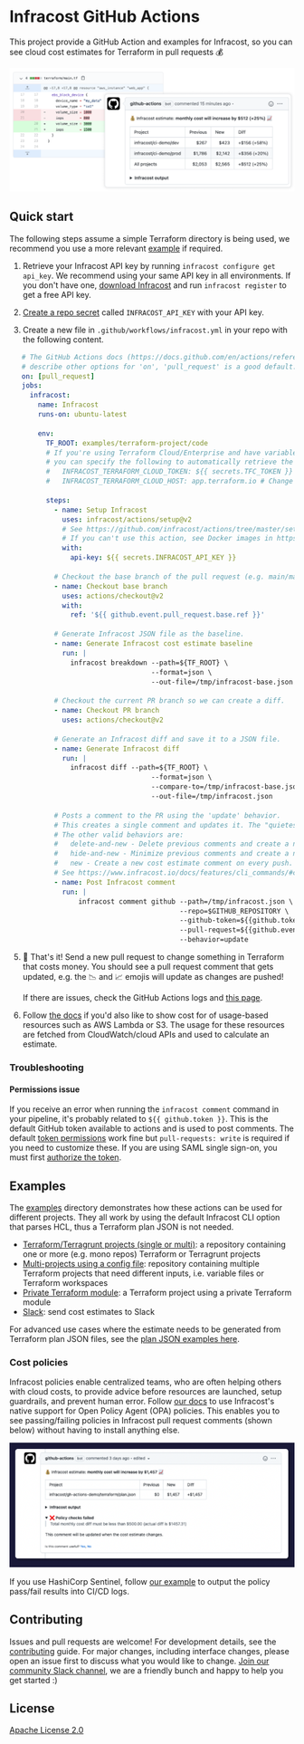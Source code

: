 # Infracost GitHub Actions

This project provide a GitHub Action and examples for Infracost, so you can see cloud cost estimates for Terraform in pull requests 💰

<img src=".github/assets/screenshot.png" alt="Example screenshot" />

## Quick start

The following steps assume a simple Terraform directory is being used, we recommend you use a more relevant [example](#examples) if required.

1. Retrieve your Infracost API key by running `infracost configure get api_key`. We recommend using your same API key in all environments. If you don't have one, [download Infracost](https://www.infracost.io/docs/#quick-start) and run `infracost register` to get a free API key.

2. [Create a repo secret](https://docs.github.com/en/actions/configuring-and-managing-workflows/creating-and-storing-encrypted-secrets#creating-encrypted-secrets-for-a-repository) called `INFRACOST_API_KEY` with your API key.

3. Create a new file in `.github/workflows/infracost.yml` in your repo with the following content.

 ```yaml
    # The GitHub Actions docs (https://docs.github.com/en/actions/reference/workflow-syntax-for-github-actions#on)
    # describe other options for 'on', 'pull_request' is a good default.
    on: [pull_request]
    jobs:
      infracost:
        name: Infracost
        runs-on: ubuntu-latest

        env:
          TF_ROOT: examples/terraform-project/code
          # If you're using Terraform Cloud/Enterprise and have variables stored on there
          # you can specify the following to automatically retrieve the variables:
          #   INFRACOST_TERRAFORM_CLOUD_TOKEN: ${{ secrets.TFC_TOKEN }}
          #   INFRACOST_TERRAFORM_CLOUD_HOST: app.terraform.io # Change this if you're using Terraform Enterprise

          steps:
            - name: Setup Infracost
              uses: infracost/actions/setup@v2
              # See https://github.com/infracost/actions/tree/master/setup for other inputs
              # If you can't use this action, see Docker images in https://infracost.io/cicd
              with:
                api-key: ${{ secrets.INFRACOST_API_KEY }}

            # Checkout the base branch of the pull request (e.g. main/master).
            - name: Checkout base branch
              uses: actions/checkout@v2
              with:
                ref: '${{ github.event.pull_request.base.ref }}'

            # Generate Infracost JSON file as the baseline.
            - name: Generate Infracost cost estimate baseline
              run: |
                infracost breakdown --path=${TF_ROOT} \
                                    --format=json \
                                    --out-file=/tmp/infracost-base.json

            # Checkout the current PR branch so we can create a diff.
            - name: Checkout PR branch
              uses: actions/checkout@v2

            # Generate an Infracost diff and save it to a JSON file.
            - name: Generate Infracost diff
              run: |
                infracost diff --path=${TF_ROOT} \
                                    --format=json \
                                    --compare-to=/tmp/infracost-base.json \
                                    --out-file=/tmp/infracost.json

            # Posts a comment to the PR using the 'update' behavior.
            # This creates a single comment and updates it. The "quietest" option.
            # The other valid behaviors are:
            #   delete-and-new - Delete previous comments and create a new one.
            #   hide-and-new - Minimize previous comments and create a new one.
            #   new - Create a new cost estimate comment on every push.
            # See https://www.infracost.io/docs/features/cli_commands/#comment-on-pull-requests for other options.
            - name: Post Infracost comment
              run: |
                  infracost comment github --path=/tmp/infracost.json \
                                           --repo=$GITHUB_REPOSITORY \
                                           --github-token=${{github.token}} \
                                           --pull-request=${{github.event.pull_request.number}} \
                                           --behavior=update
 ```

5. 🎉 That's it! Send a new pull request to change something in Terraform that costs money. You should see a pull request comment that gets updated, e.g. the 📉 and 📈 emojis will update as changes are pushed!

    If there are issues, check the GitHub Actions logs and [this page](https://www.infracost.io/docs/troubleshooting/).

6. Follow [the docs](https://www.infracost.io/usage-file) if you'd also like to show cost for of usage-based resources such as AWS Lambda or S3. The usage for these resources are fetched from CloudWatch/cloud APIs and used to calculate an estimate.

### Troubleshooting

#### Permissions issue

If you receive an error when running the `infracost comment` command in your pipeline, it's probably related to `${{ github.token }}`. This is the default GitHub token available to actions and is used to post comments. The default [token permissions](https://docs.github.com/en/actions/learn-github-actions/workflow-syntax-for-github-actions#permissions) work fine but `pull-requests: write` is required if you need to customize these. If you are using SAML single sign-on, you must first [authorize the token](https://docs.github.com/en/enterprise-cloud@latest/authentication/authenticating-with-saml-single-sign-on/authorizing-a-personal-access-token-for-use-with-saml-single-sign-on).

## Examples

The [examples](examples) directory demonstrates how these actions can be used for different projects. They all work by using the default Infracost CLI option that parses HCL, thus a Terraform plan JSON is not needed.
  - [Terraform/Terragrunt projects (single or multi)](examples/terraform-project): a repository containing one or more (e.g. mono repos) Terraform or Terragrunt projects
  - [Multi-projects using a config file](examples/multi-project-config-file): repository containing multiple Terraform projects that need different inputs, i.e. variable files or Terraform workspaces
  - [Private Terraform module](examples/private-terraform-module): a Terraform project using a private Terraform module
  - [Slack](examples/slack): send cost estimates to Slack

For advanced use cases where the estimate needs to be generated from Terraform plan JSON files, see the [plan JSON examples here](examples#plan-json-examples).

### Cost policies

Infracost policies enable centralized teams, who are often helping others with cloud costs, to provide advice before resources are launched, setup guardrails, and prevent human error. Follow [our docs](https://www.infracost.io/docs/features/cost_policies/) to use Infracost's native support for Open Policy Agent (OPA) policies. This enables you to see passing/failing policies in Infracost pull request comments (shown below) without having to install anything else.

![](.github/assets/policy-passing-github.png)

If you use HashiCorp Sentinel, follow [our example](examples/sentinel) to output the policy pass/fail results into CI/CD logs.

## Contributing

Issues and pull requests are welcome! For development details, see the [contributing](CONTRIBUTING.md) guide. For major changes, including interface changes, please open an issue first to discuss what you would like to change. [Join our community Slack channel](https://www.infracost.io/community-chat), we are a friendly bunch and happy to help you get started :)

## License

[Apache License 2.0](https://choosealicense.com/licenses/apache-2.0/)
